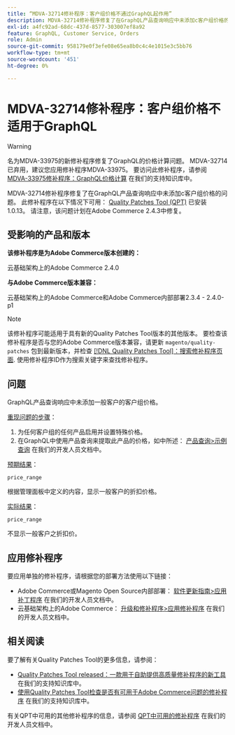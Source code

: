 ```yaml
---
title: “MDVA-32714修补程序：客户组价格不通过GraphQL起作用”
description: MDVA-32714修补程序修复了在GraphQL产品查询响应中未添加с客户组价格的问题。 安装Quality Patches Tool (QPT) 1.0.13后，即可使用此修补程序。 请注意，该问题计划在Adobe Commerce 2.4.3中修复。
exl-id: a4fc92ad-68dc-437d-8577-303007ef8a92
feature: GraphQL, Customer Service, Orders
role: Admin
source-git-commit: 958179e0f3efe08e65ea8b0c4c4e1015e3c5bb76
workflow-type: tm+mt
source-wordcount: '451'
ht-degree: 0%

---
```


# MDVA-32714修补程序：客户组价格不适用于GraphQL

>[!WARNING]
>
>名为MDVA-33975的新修补程序修复了GraphQL的价格计算问题。 MDVA-32714已弃用，建议您应用修补程序MDVA-33975。 要访问此修补程序，请参阅 [MDVA-33975修补程序：GraphQL价格计算](https://experienceleague.adobe.com/docs/commerce-knowledge-base/kb/support-tools/patches/mdva-33975-magento-patch-graphql-price-calculations.html) 在我们的支持知识库中。

MDVA-32714修补程序修复了在GraphQL产品查询响应中未添加с客户组价格的问题。 此修补程序在以下情况下可用： [Quality Patches Tool (QPT)](https://devdocs.magento.com/guides/v2.4/comp-mgr/patching.html#mqp) 已安装1.0.13。 请注意，该问题计划在Adobe Commerce 2.4.3中修复。

## 受影响的产品和版本

**该修补程序是为Adobe Commerce版本创建的：**

云基础架构上的Adobe Commerce 2.4.0

**与Adobe Commerce版本兼容：**

云基础架构上的Adobe Commerce和Adobe Commerce内部部署2.3.4 - 2.4.0-p1

>[!NOTE]
>
>该修补程序可能适用于具有新的Quality Patches Tool版本的其他版本。 要检查该修补程序是否与您的Adobe Commerce版本兼容，请更新 `magento/quality-patches` 包到最新版本，并检查 [[!DNL Quality Patches Tool]：搜索修补程序页面](https://devdocs.magento.com/quality-patches/tool.html#patch-grid). 使用修补程序ID作为搜索关键字来查找修补程序。

## 问题

GraphQL产品查询响应中未添加一般客户的客户组价格。

<u>重现问题的步骤</u>：

1. 为任何客户组的任何产品启用并设置特殊价格。
1. 在GraphQL中使用产品查询来提取此产品的价格，如中所述： [产品查询>示例查询](https://devdocs.magento.com/guides/v2.4/graphql/queries/products.html#sample-queries) 在我们的开发人员文档中。

<u>预期结果</u>：

```api
price_range
```

根据管理面板中定义的内容，显示一般客户的折扣价格。

<u>实际结果</u>：

```api
price_range
```

不显示一般客户之折扣价。

## 应用修补程序

要应用单独的修补程序，请根据您的部署方法使用以下链接：

* Adobe Commerce或Magento Open Source内部部署： [软件更新指南>应用补丁程序](https://devdocs.magento.com/guides/v2.4/comp-mgr/patching/mqp.html) 在我们的开发人员文档中。
* 云基础架构上的Adobe Commerce： [升级和修补程序>应用修补程序](https://devdocs.magento.com/cloud/project/project-patch.html) 在我们的开发人员文档中。

## 相关阅读

要了解有关Quality Patches Tool的更多信息，请参阅：

* [Quality Patches Tool released：一款用于自助提供高质量修补程序的新工具](/help/announcements/adobe-commerce-announcements/magento-quality-patches-released-new-tool-to-self-serve-quality-patches.md) 在我们的支持知识库中。
* [使用Quality Patches Tool检查是否有可用于Adobe Commerce问题的修补程序](/help/support-tools/patches-available-in-qpt-tool/check-patch-for-magento-issue-with-magento-quality-patches.md) 在我们的支持知识库中。

有关QPT中可用的其他修补程序的信息，请参阅 [QPT中可用的修补程序](https://devdocs.magento.com/quality-patches/tool.html#patch-grid) 在我们的开发人员文档中。
